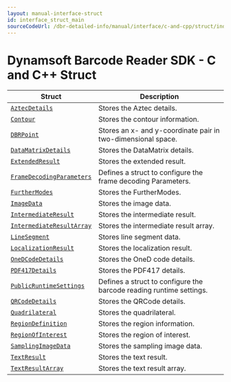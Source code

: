 ```yaml
---
layout: manual-interface-struct
id: interface_struct_main
sourceCodeUrl: /dbr-detailed-info/manual/interface/c-and-cpp/struct/index.md
---
```



# Dynamsoft Barcode Reader SDK - C and C++ Struct

 | Struct | Description |
 | ------ | ----------- |
 | [`AztecDetails`](struct/AztecDetails.md) | Stores the Aztec details. |
 | [`Contour`](struct/Contour.md) | Stores the contour information. |
 | [`DBRPoint`](struct/DBRPoint.md) | Stores an x- and y-coordinate pair in two-dimensional space. |
 | [`DataMatrixDetails`](struct/DataMatrixDetails.md) | Stores the DataMatrix details. |	
 | [`ExtendedResult`](struct/ExtendedResult.md) | Stores the extended result. |
 | [`FrameDecodingParameters`](struct/FrameDecodingParameters.md) | Defines a struct to configure the frame decoding Parameters. |
 | [`FurtherModes`](struct/FurtherModes.md) | Stores the FurtherModes. |
 | [`ImageData`](struct/ImageData.md) | Stores the image data. |
 | [`IntermediateResult`](struct/IntermediateResult.md) | Stores the intermediate result. |
 | [`IntermediateResultArray`](struct/IntermediateResultArray.md) | Stores the intermediate result array. |
 | [`LineSegment`](struct/LineSegment.md) | Stores line segment data. |
 | [`LocalizationResult`](struct/LocalizationResult.md) | Stores the localization result. |
 | [`OneDCodeDetails`](struct/OneDCodeDetails.md) | Stores the OneD code details. |
 | [`PDF417Details`](struct/PDF417Details.md) | Stores the PDF417 details. |
 | [`PublicRuntimeSettings`](struct/PublicRuntimeSettings.md) | Defines a struct to configure the barcode reading runtime settings. |
 | [`QRCodeDetails`](struct/QRCodeDetails.md) | Stores the QRCode details. |
 | [`Quadrilateral`](struct/Quadrilateral.md) | Stores the quadrilateral.  |
 | [`RegionDefinition`](struct/RegionDefinition.md) | Stores the region information. |
 | [`RegionOfInterest`](struct/RegionOfInterest.md) | Stores the region of interest. |
 | [`SamplingImageData`](struct/SamplingImageData.md) | Stores the sampling image data.  |
 | [`TextResult`](struct/TextResult.md) | Stores the text result. |
 | [`TextResultArray`](struct/TextResultArray.md) | Stores the text result array. |
